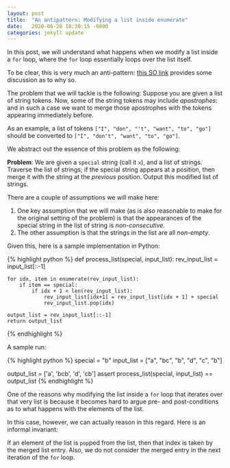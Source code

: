 ```yaml
---
layout: post
title:  "An antipattern: Modifying a list inside enumerate"
date:   2020-06-28 18:30:15 -0800
categories: jekyll update
---
```

In this post, we will understand what happens 
when we modify a list inside a `for` loop, where
the `for` loop essentially loops over the list 
itself. 

To be clear, this is very much an anti-pattern: 
[this SO link](https://stackoverflow.com/questions/4081217/how-to-modify-list-entries-during-for-loop)
provides some discussion as to why so.

The problem that we will tackle is the following:
Suppose you are given a list of string tokens. Now, some 
of the string tokens may include _apostrophes_: and in such a case
we want to merge those apostrophes with the tokens 
appearing immediately before. 

As an example, a list of tokens `["I", "don", "'t", "want", "to", "go"]`
should be converted to `["I", "don't", "want", "to", "go"]`.

We abstract out the essence of this problem as the following:

**Problem**:
We are given a `special` string (call it `x`), and a list of
strings. Traverse the list of strings; if the special
string appears at a position, then merge it with the 
string at the _previous_ position. Output this
modified list of strings.

There are a couple of assumptions we will make here:
1. One key assumption that we will make (as is also 
reasonable to make for the original setting of the problem)
is that the appearances of the special string in the list of
string is _non-consecutive_.
2. The other assumption is that the strings in the list are
all _non-empty_. 

Given this, here is a sample implementation in Python:

{% highlight python %}
def process_list(special, input_list):
    rev_input_list = input_list[::-1]

    for idx, item in enumerate(rev_input_list):
        if item == special:
            if idx + 1 < len(rev_input_list):
                rev_input_list[idx+1] = rev_input_list[idx + 1] + special
                rev_input_list.pop(idx)
                
    output_list = rev_input_list[::-1]
    return output_list
{% endhighlight %}

A sample run:

{% highlight python %}
special = "b"
input_list = ["a", "bc", "b", "d",  "c",  "b"]

output_list = ['a', 'bcb', 'd', 'cb']
assert process_list(special, input_list) == output_list
{% endhighlight %}

One of the reasons why modifying the list inside a `for`
loop that iterates over that very list is because it becomes
hard to argue pre- and post-conditions as to what happens
with the elements of the list. 

In this case, however, we can actually reason in this regard. 
Here is an informal invariant:

If an element of the list is `pop`ped from the list, then 
that index is taken by the merged list entry. Also, 
we do not consider the merged entry in the next iteration of 
the `for` loop.